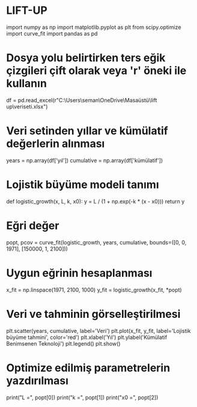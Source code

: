 # LIFT-UP
import numpy as np
import matplotlib.pyplot as plt
from scipy.optimize import curve_fit
import pandas as pd

# Dosya yolu belirtirken ters eğik çizgileri çift olarak veya 'r' öneki ile kullanın 
df = pd.read_excel(r"C:\Users\seman\OneDrive\Masaüstü\lift up\veriseti.xlsx")

# Veri setinden yıllar ve kümülatif değerlerin alınması
years = np.array(df['yıl'])
cumulative = np.array(df['kümülatif'])

# Lojistik büyüme modeli tanımı
def logistic_growth(x, L, k, x0):
    y = L / (1 + np.exp(-k * (x - x0)))
    return y

# Eğri değer 
popt, pcov = curve_fit(logistic_growth, years, cumulative, bounds=([0, 0, 1971], [150000, 1, 2100]))

# Uygun eğrinin hesaplanması
x_fit = np.linspace(1971, 2100, 1000)
y_fit = logistic_growth(x_fit, *popt)

# Veri ve tahminin görselleştirilmesi
plt.scatter(years, cumulative, label='Veri')
plt.plot(x_fit, y_fit, label='Lojistik büyüme tahmini', color='red')
plt.xlabel('Yıl')
plt.ylabel('Kümülatif Benimsenen Teknoloji')
plt.legend()
plt.show()

# Optimize edilmiş parametrelerin yazdırılması
print("L =", popt[0])
print("k =", popt[1])
print("x0 =", popt[2])
